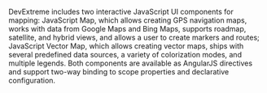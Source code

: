 DevExtreme includes two interactive JavaScript UI components for mapping: JavaScript Map, which allows creating GPS navigation maps, works with data from Google Maps and Bing Maps, supports roadmap, satellite, and hybrid views, and allows a user to create markers and routes; JavaScript Vector Map, which allows creating vector maps, ships with several predefined data sources, a variety of colorization modes, and multiple legends. Both components are available as AngularJS directives and support two-way binding to scope properties and declarative configuration.